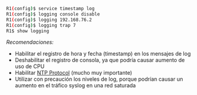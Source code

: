 ``` bash
R1(config)$ service timestamp log
R1(config)$ logging console disable
R1(config)$ logging 192.168.76.2
R1(config)$ logging trap 7
R1$ show logging 
```

_Recomendaciones:_
- Habilitar el registro de hora y fecha (timestamp) en los mensajes de log
- Deshabilitar el registro de consola, ya que podría causar aumento de uso de CPU
- Habilitar [NTP Protocol](../NTP/NTP%20Protocol.md) (mucho muy importante)
- Utilizar con precaución los niveles de log, porque podrían causar un aumento en el tráfico syslog en una red saturada